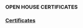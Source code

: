 

### OPEN HOUSE CERTIFICATES

 <h3>  
    <a  target="_blank" href="https://drive.google.com/open?id=1fEEiCr1nb7GQ8kWBRoBKAPLujweqjbi3">Certificates</a>
       
   </a>

</h3>

